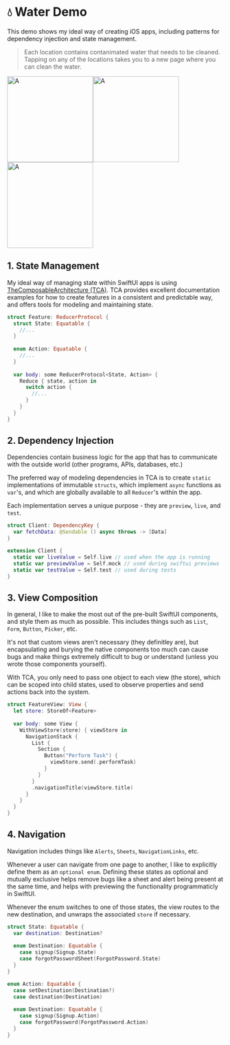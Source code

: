 # 💧 Water Demo
 
 This demo shows my ideal way of creating iOS apps, including patterns for dependency injection and state management.

 > Each location contains contanimated water that needs to be cleaned. Tapping on any of the locations takes you to a new page where you can clean the water.

<img width="200" alt="A" src="https://user-images.githubusercontent.com/45678211/219173960-f49e57a7-991a-452b-a146-8521a5e6c116.png"><img width="200" alt="A" src="https://user-images.githubusercontent.com/45678211/219173964-5946e8bf-83fd-4400-9c57-4c864ffbd76b.png"><img width="200" alt="A" src="https://user-images.githubusercontent.com/45678211/219173966-fed03fe2-e0f4-4ca9-89b1-6f11d243bf0d.png">


## 1. State Management

 My ideal way of managing state within SwiftUI apps is using [TheComposableArchitecture (TCA)](https://github.com/pointfreeco/swift-composable-architecture). TCA provides excellent documentation examples for how to create features in a consistent and predictable way, and offers tools for modeling and maintaining state.

```swift
struct Feature: ReducerProtocol {
  struct State: Equatable {
    //...
  }
  
  enum Action: Equatable {
    //...
  }
  
  var body: some ReducerProtocol<State, Action> {
    Reduce { state, action in
      switch action {
        //...
      }
    }
  }
}
```

 ## 2. Dependency Injection

Dependencies contain business logic for the app that has to communicate with the outside world (other programs, APIs, databases, etc.)

The preferred way of modeling dependencies in TCA is to create `static` implementations of immutable `structs`, which implement `async` functions as `var`'s, and which are globally available to all `Reducer`'s within the app.

Each implementation serves a unique purpose - they are `preview`, `live`, and `test`.

```swift
struct Client: DependencyKey {
  var fetchData: @Sendable () async throws -> [Data]
}

extension Client {
  static var liveValue = Self.live // used when the app is running
  static var previewValue = Self.mock // used during swiftui previews
  static var testValue = Self.test // used during tests
}
```

## 3. View Composition

In general, I like to make the most out of the pre-built SwiftUI components, and style them as much as possible. This includes things such as `List`, `Form`, `Button`, `Picker`, etc. 

It's not that custom views aren't necessary (they definitley are), but encapsulating and burying the native components too much can cause bugs and make things extremely difficult to bug or understand (unless you wrote those components yourself). 

With TCA, you only need to pass one object to each view (the store), which can be scoped into child states, used to observe properties and send actions back into the system.

```swift
struct FeatureView: View {
  let store: StoreOf<Feature>
  
  var body: some View {
    WithViewStore(store) { viewStore in
      NavigationStack {
        List {
          Section {
            Button("Perform Task") {
              viewStore.send(.performTask)
            }
          }
        }
        .navigationTitle(viewStore.title)
      }
    }
  }
}
```

## 4. Navigation

Navigation includes things like `Alerts`, `Sheets`, `NavigationLinks`, etc.

Whenever a user can navigate from one page to another, I like to explicitly define them as an `optional enum`. Defining these states as optional and mutually exclusive helps remove bugs like a sheet and alert being present at the same time, and helps with previewing the functionality programmaticly in SwiftUI.

Whenever the enum switches to one of those states, the view routes to the new destination, and unwraps the associated `store` if necessary.

```swift
struct State: Equatable {
  var destination: Destination?
  
  enum Destination: Equatable {
    case signup(Signup.State)
    case forgotPasswordSheet(ForgotPassword.State)
  }
}

enum Action: Equatable {
  case setDestination(Destination?)
  case destination(Destination)
  
  enum Destination: Equatable {
    case signup(Signup.Action)
    case forgotPassword(ForgotPassword.Action)
  }
}
```
